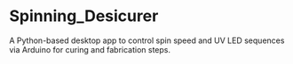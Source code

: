 # Spinning_Desicurer
 A Python-based desktop app to control spin speed and UV LED sequences via Arduino for curing and fabrication steps.
